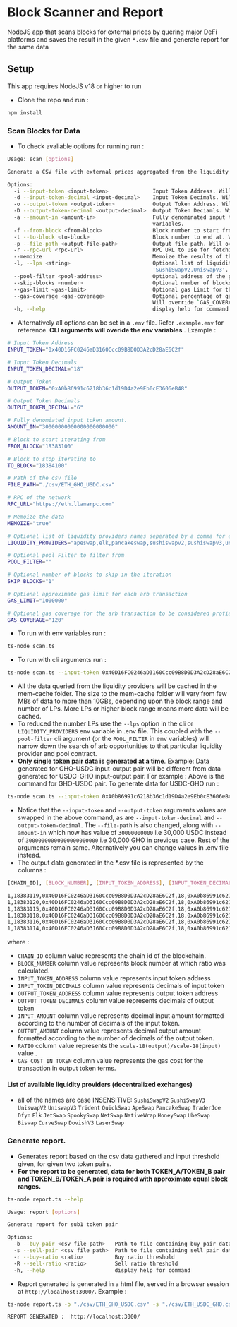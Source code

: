 # Block Scanner and Report 
NodeJS app that scans blocks for external prices by quering major DeFi platforms and saves the result in the given `*.csv` file and generate report for the same data

## Setup 
This app requires NodeJS v18 or higher to run
- Clone the repo and run : 
```sh
npm install
``` 
### Scan Blocks for Data 
- To check avaliable options for running run : 
```sh
Usage: scan [options]

Generate a CSV file with external prices aggregated from the liquidity pools

Options:
  -i --input-token <input-token>              Input Token Address. Will override `INPUT_TOKEN` in env variables.
  -d --input-token-decimal <input-decimal>    Input Token Decimals. Will override `INPUT_TOKEN_DECIMAL` in env variables.
  -o --output-token <output-token>            Output Token Address. Will override `OUTPUT_TOKEN` in env variables.
  -D --output-token-decimal <output-decimal>  Output Token Deciamls. Will override `OUTPUT_TOKEN_DECIMAL` in env variables.
  -a --amount-in <amount-in>                  Fully denominated input token amount. Eg: For 1 USDT having 6 decimals, this will be 1000000. Will override `AMOUNT_IN` in env
                                              variables.
  -f --from-block <from-block>                Block number to start from. Will override `FROM_BLOCK` in env variables.
  -t --to-block <to-block>                    Block number to end at. Will override `TO_BLOCK` in env variables.
  -p --file-path <output-file-path>           Output file path. Will override `FILE_PATH` in env variables.
  -r --rpc-url <rpc-url>                      RPC URL to use for fetching data. Will override `RPC_URL` in env variables.
  --memoize                                   Memoize the results of the query. Will override `MEMOIZE` in env variables.
  -l, --lps <string>                          Optional list of liquidity providers (dex) to use by the router as one quoted string seperated by a comma for each, example:
                                              'SushiSwapV2,UniswapV3'. Will override `LIQUIDITY_PROVIDERS` in env variables.
  --pool-filter <pool-address>                Optional address of the pool to filter. Will override `POOL_FILTER` in env variables.
  --skip-blocks <number>                      Optional number of blocks to skip in every iteration. Will override `SKIP_BLOCKS` in env variables.
  --gas-limit <gas-limit>                     Optional gas Limit for the "arb" transaction.Default is 600000 gas units. Will override `GAS_LIMIT` in env variables.
  --gas-coverage <gas-coverage>               Optional percentage of gas to cover to be considered profitable for the transaction to be submitted.Default percentage is 100.
                                              Will override `GAS_COVERAGE` in env variables.
  -h, --help                                  display help for command
```
- Alternatively all options can be set in a `.env` file. Refer `.example.env` for reference. **CLI arguments will overide the env variables** .
Example :
```sh
# Input Token Address
INPUT_TOKEN="0x40D16FC0246aD3160Ccc09B8D0D3A2cD28aE6C2f" 

# Input Token Decimals
INPUT_TOKEN_DECIMAL="18" 

# Output Token
OUTPUT_TOKEN="0xA0b86991c6218b36c1d19D4a2e9Eb0cE3606eB48"

# Output Token Decimals
OUTPUT_TOKEN_DECIMAL="6"  

# Fully denomiated input token amount.
AMOUNT_IN="30000000000000000000000" 

# Block to start iterating from
FROM_BLOCK="18383100" 

# Block to stop iterating to
TO_BLOCK="18384100" 

# Path of the csv file
FILE_PATH="./csv/ETH_GHO_USDC.csv" 

# RPC of the network
RPC_URL="https://eth.llamarpc.com" 

# Memoize the data
MEMOIZE="true" 

# Optional list of liquidity providers names seperated by a comma for each
LIQUIDITY_PROVIDERS="apeswap,elk,pancakeswap,sushiswapv2,sushiswapv3,uniswapv2,uniswapv3,trident" 

# Optional pool Filter to filter from
POOL_FILTER=""  

# Optional number of blocks to skip in the iteration 
SKIP_BLOCKS="1" 

# Optional approximate gas limit for each arb transaction
GAS_LIMIT="1000000"

# Optional gas coverage for the arb transaction to be considered profiatble
GAS_COVERAGE="120"   


```
- To run with env variables run : 
```sh
ts-node scan.ts
```
- To run with cli arguments run : 
```sh
ts-node scan.ts --input-token 0x40D16FC0246aD3160Ccc09B8D0D3A2cD28aE6C2f --input-token-decimal 18 --output-token 0xA0b86991c6218b36c1d19D4a2e9Eb0cE3606eB48 --output-token-decimal 6 --amount-in 30000000000000000000000 --from-block 18383100  --to-block 18384100  --file-path "./csv/ETH_GHO_USDC.csv" --rpc-url https://eth.llamarpc.com --memoize
```
- All the data queried from the liquidity providers will be cached in the mem-cache folder. The size to the mem-cache folder will vary from few MBs of data to more than 10GBs, depending upon the block range and number of LPs. More LPs or higher block range means more data will be cached.
- To reduced the number LPs use the `--lps` option in the cli or `LIQUIDITY_PROVIDERS` env variable in .env file. This coupled with the `--pool-filter` cli argument (or the `POOL_FILTER` in env variables) will narrow down the search of arb opportunities to that particular liquidity provider and pool contract. 
- **Only single token pair data is generated at a time**. Example: Data generated for GHO-USDC input-output pair will be different from data generated for USDC-GHO input-output pair. For example : Above is the command for GHO-USDC pair. To generate data for USDC-GHO run : 
```sh
ts-node scan.ts --input-token 0xA0b86991c6218b36c1d19D4a2e9Eb0cE3606eB48 --input-token-decimal 6 --output-token 0x40D16FC0246aD3160Ccc09B8D0D3A2cD28aE6C2f --output-token-decimal 18 --amount-in 30000000000 --from-block 18383100  --to-block 18384100  --file-path "./csv/ETH_USDC_GHO.csv" --rpc-url https://eth.llamarpc.com --memoize
```
- Notice that the `--input-token` and `--output-token` arguments values are swapped in the above command, as are `--input-token-decimal` and `--output-token-decimal`. The `--file-path` is also changed, along with `--amount-in` which now has value of `30000000000` i.e 30,000 USDC instead of `30000000000000000000000` i.e 30,000 GHO in previous case. Rest of the arguments remain same. Alternatively you can change values in .env file instead. 
- The output data generated in the *.csv file is represented by the columns : 
```sh
[CHAIN_ID], [BLOCK_NUMBER], [INPUT_TOKEN_ADDRESS], [INPUT_TOKEN_DECIMALS], [OUTPUT_TOKEN_ADDRESS],[OUTPUT_TOKEN_DECIMALS], [INPUT_AMOUNT], [OUTPUT_AMOUNT], [RATIO],[GAS_COST_IN_TOKEN]

1,18383119,0x40D16FC0246aD3160Ccc09B8D0D3A2cD28aE6C2f,18,0xA0b86991c6218b36c1d19D4a2e9Eb0cE3606eB48,6,30000.0,29214.887535,0.9738295845,7.902483
1,18383120,0x40D16FC0246aD3160Ccc09B8D0D3A2cD28aE6C2f,18,0xA0b86991c6218b36c1d19D4a2e9Eb0cE3606eB48,6,30000.0,29214.887535,0.9738295845,7.902483
1,18383115,0x40D16FC0246aD3160Ccc09B8D0D3A2cD28aE6C2f,18,0xA0b86991c6218b36c1d19D4a2e9Eb0cE3606eB48,6,30000.0,29214.887535,0.9738295845,7.902483
1,18383118,0x40D16FC0246aD3160Ccc09B8D0D3A2cD28aE6C2f,18,0xA0b86991c6218b36c1d19D4a2e9Eb0cE3606eB48,6,30000.0,29214.887535,0.9738295845,7.902483
1,18383116,0x40D16FC0246aD3160Ccc09B8D0D3A2cD28aE6C2f,18,0xA0b86991c6218b36c1d19D4a2e9Eb0cE3606eB48,6,30000.0,29214.887535,0.9738295845,7.902483
1,18383114,0x40D16FC0246aD3160Ccc09B8D0D3A2cD28aE6C2f,18,0xA0b86991c6218b36c1d19D4a2e9Eb0cE3606eB48,6,30000.0,29214.887535,0.9738295845,7.902483
``` 
where :  
- `CHAIN_ID` column value represents the chain id of the blockchain.
- `BLOCK_NUMBER` column value represents block number at which ratio was calculated.
- `INPUT_TOKEN_ADDRESS` column value represents input token address
- `INPUT_TOKEN_DECIMALS` column value represents decimals of input token
- `OUTPUT_TOKEN_ADDRESS` column value represents output token address
- `OUTPUT_TOKEN_DECIMALS` column value represents decimals of output token
- `INPUT_AMOUNT` column value represents decimal input amount formatted according to the number of decimals of the input token.
- `OUTPUT_AMOUNT` column value represents decimal output amount formatted according to the number of decimals of the output token.
- `RATIO` column value represents the `scale-18(output)/scale-18(input)` value .
- `GAS_COST_IN_TOKEN` column value represents the gas cost for the transaction in output token terms.


#### List of available liquidity providers (decentralized exchanges)
- all of the names are case INSENSITIVE:
`SushiSwapV2`
`SushiSwapV3`
`UniswapV2`
`UniswapV3`
`Trident`
`QuickSwap`
`ApeSwap`
`PancakeSwap`
`TraderJoe`
`Dfyn`
`Elk`
`JetSwap`
`SpookySwap`
`NetSwap`
`NativeWrap`
`HoneySwap`
`UbeSwap`
`Biswap`
`CurveSwap`
`DovishV3`
`LaserSwap` 

### Generate report.
- Generates report based on the csv data gathered and input threshold given, for given two token pairs.  
- **For the report to be generated, data for both TOKEN_A/TOKEN_B pair and TOKEN_B/TOKEN_A pair is required with approximate equal block ranges.**
```sh
ts-node report.ts --help 
```
```sh
Usage: report [options]

Generate report for sub1 token pair

Options:
  -b --buy-pair <csv file path>   Path to file containing buy pair data
  -s --sell-pair <csv file path>  Path to file containing sell pair data
  -r --buy-ratio <ratio>          Buy ratio threshold
  -R --sell-ratio <ratio>         Sell ratio threshold
  -h, --help                      display help for command
```
- Report generated is generated in a html file, served in a browser session at `http://localhost:3000/`. Example : 
```sh
ts-node report.ts -b "./csv/ETH_GHO_USDC.csv" -s "./csv/ETH_USDC_GHO.csv" -r 0.98 -R 1.029 
``` 
```
REPORT GENERATED :  http://localhost:3000/ 
```   

